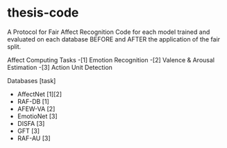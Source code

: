 # thesis-code
A Protocol for Fair Affect Recognition
Code for each model trained and evaluated on each database BEFORE and AFTER the application of the fair split.

Affect Computing Tasks
-[1] Emotion Recognition
-[2] Valence & Arousal Estimation
-[3] Action Unit Detection

Databases [task]
  - AffectNet [1][2]
  - RAF-DB [1]
  - AFEW-VA [2]
  - EmotioNet [3]
  - DISFA [3]
  - GFT [3]
  - RAF-AU [3]
  
